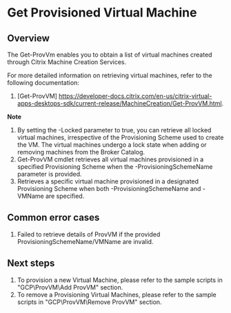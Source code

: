 # Get Provisioned Virtual Machine
## Overview
The Get-ProvVm enables you to obtain a list of virtual machines created through Citrix Machine Creation Services.

For more detailed information on retrieving virtual machines, refer to the following documentation:
1. [Get-ProvVM] https://developer-docs.citrix.com/en-us/citrix-virtual-apps-desktops-sdk/current-release/MachineCreation/Get-ProvVM.html.

**Note**
1. By setting the -Locked parameter to true, you can retrieve all locked virtual machines, irrespective of the Provisioning Scheme used to create the VM. The virtual machines undergo a lock state when adding or removing machines from the Broker Catalog.
2. Get-ProvVM cmdlet retrieves all virtual machines provisioned in a specified Provisioning Scheme when the -ProvisioningSchemeName parameter is provided.
3. Retrieves a specific virtual machine provisioned in a designated Provisioning Scheme when both -ProvisioningSchemeName and -VMName are specified.

## Common error cases
1. Failed to retrieve details of ProvVM if the provided ProvisioningSchemeName/VMName are invalid.

## Next steps
1. To provision a new Virtual Machine, please refer to the sample scripts in "GCP\ProvVM\Add ProvVM" section.
2. To remove a Provisioning Virtual Machines, please refer to the sample scripts in "GCP\ProvVM\Remove ProvVM" section.


